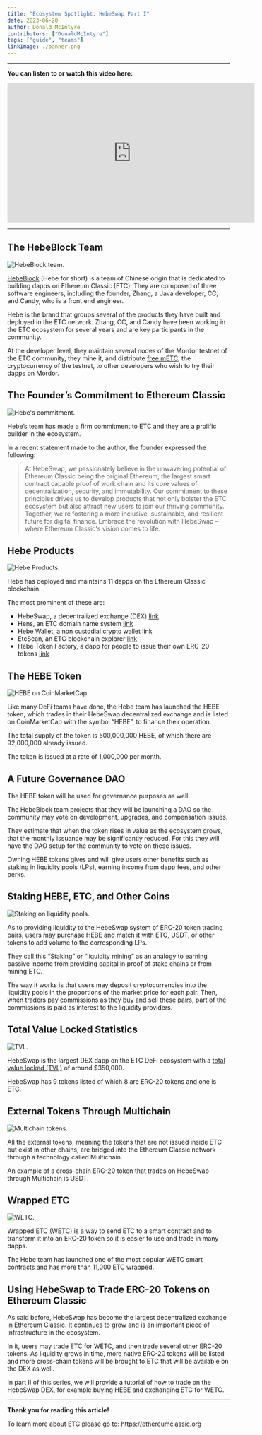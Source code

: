 ```yaml
---
title: "Ecosystem Spotlight: HebeSwap Part I"
date: 2023-06-20
author: Donald McIntyre
contributors: ["DonaldMcIntyre"]
tags: ["guide", "teams"]
linkImage: ./banner.png
---
```


---
**You can listen to or watch this video here:**

<iframe width="560" height="315" src="https://www.youtube.com/embed/26ZpZiWWEsw" title="YouTube video player" frameborder="0" allow="accelerometer; autoplay; clipboard-write; encrypted-media; gyroscope; picture-in-picture; web-share" allowfullscreen></iframe>

---

## The HebeBlock Team

![HebeBlock team.](./1.png)

[HebeBlock](https://hebeblock.com/) (Hebe for short) is a team of Chinese origin that is dedicated to building dapps on Ethereum Classic (ETC). They are composed of three software engineers, including the founder, Zhang, a Java developer, CC, and Candy, who is a front end engineer.

Hebe is the brand that groups several of the products they have built and deployed in the ETC network. Zhang, CC, and Candy have been working in the ETC ecosystem for several years and are key participants in the community.

At the developer level, they maintain several nodes of the Mordor testnet of the ETC community, they mine it, and distribute [free mETC](https://easy.hebeswap.com/#/), the cryptocurrency of the testnet, to other developers who wish to try their dapps on Mordor.

## The Founder’s Commitment to Ethereum Classic

![Hebe's commitment.](./2.png)

Hebe’s team has made a firm commitment to ETC and they are a prolific builder in the ecosystem. 

In a recent statement made to the author, the founder expressed the following:

> At HebeSwap, we passionately believe in the unwavering potential of Ethereum Classic being the original Ethereum, the largest smart contract capable proof of work chain and its core values of decentralization, security, and immutability. Our commitment to these principles drives us to develop products that not only bolster the ETC ecosystem but also attract new users to join our thriving community. Together, we're fostering a more inclusive, sustainable, and resilient future for digital finance. Embrace the revolution with HebeSwap – where Ethereum Classic's vision comes to life.

## Hebe Products

![Hebe Products.](./3.png)

Hebe has deployed and maintains 11 dapps on the Ethereum Classic blockchain.

The most prominent of these are:

- HebeSwap, a decentralized exchange (DEX) [link](https://hebeswap.com/)
- Hens, an ETC domain name system [link](https://app.hens.domains/)
- Hebe Wallet, a non custodial crypto wallet [link](https://hebe.cc/)
- EtcScan, an ETC blockchain explorer [link](https://etcerscan.com/)
- Hebe Token Factory, a dapp for people to issue their own ERC-20 tokens [link](https://easy.hebeswap.com/#/)

## The HEBE Token

![HEBE on CoinMarketCap.](./4.png)

Like many DeFi teams have done, the Hebe team has launched the HEBE token, which trades in their HebeSwap decentralized exchange and is listed on CoinMarketCap with the symbol “HEBE”, to finance their operation.

The total supply of the token is 500,000,000 HEBE, of which there are 92,000,000 already issued.

The token is issued at a rate of 1,000,000 per month.
 
## A Future Governance DAO

The HEBE token will be used for governance purposes as well.

The HebeBlock team projects that they will be launching a DAO so the community may vote on development, upgrades, and compensation issues.

They estimate that when the token rises in value as the ecosystem grows, that the monthly issuance may be significantly reduced. For this they will have the DAO setup for the community to vote on these issues.

Owning HEBE tokens gives and will give users other benefits such as staking in liquidity pools (LPs), earning income from dapp fees, and other perks.

## Staking HEBE, ETC, and Other Coins

![Staking on liquidity pools.](./5.png)

As to providing liquidity to the HebeSwap system of ERC-20 token trading pairs, users may purchase HEBE and match it with ETC, USDT, or other tokens to add volume to the corresponding LPs.

They call this “Staking” or “liquidity mining” as an analogy to earning passive income from providing capital in proof of stake chains or from mining ETC.

The way it works is that users may deposit cryptocurrencies into the liquidity pools in the proportions of the market price for each pair. Then, when traders pay commissions as they buy and sell these pairs, part of the commissions is paid as interest to the liquidity providers.

## Total Value Locked  Statistics

![TVL.](./6.png)

HebeSwap is the largest DEX dapp on the ETC DeFi ecosystem with a [total value locked (TVL)](https://defillama.com/chain/EthereumClassic?tvl=true) of around $350,000.

HebeSwap has 9 tokens listed of which 8 are ERC-20 tokens and one is ETC.

## External Tokens Through Multichain

![Multichain tokens.](./7.png)

All the external tokens, meaning the tokens that are not issued inside ETC but exist in other chains, are bridged into the Ethereum Classic network through a technology called Multichain.

An example of a cross-chain ERC-20 token that trades on HebeSwap through Multichain is USDT.

## Wrapped ETC

![WETC.](./8.png)

Wrapped ETC (WETC) is a way to send ETC to a smart contract and to transform it into an ERC-20 token so it is easier to use and trade in many dapps.

The Hebe team has launched one of the most popular WETC smart contracts and has more than 11,000 ETC wrapped.

## Using HebeSwap to Trade ERC-20 Tokens on Ethereum Classic

As said before, HebeSwap has become the largest decentralized exchange in Ethereum Classic. It continues to grow and is an important piece of infrastructure in the ecosystem.

In it, users may trade ETC for WETC, and then trade several other ERC-20 tokens. As liquidity grows in time, more native ERC-20 tokens will be listed and more cross-chain tokens will be brought to ETC that will be available on the DEX as well.

In part II of this series, we will provide a tutorial of how to trade on the HebeSwap DEX, for example buying HEBE and exchanging ETC for WETC.

---

**Thank you for reading this article!**

To learn more about ETC please go to: https://ethereumclassic.org
